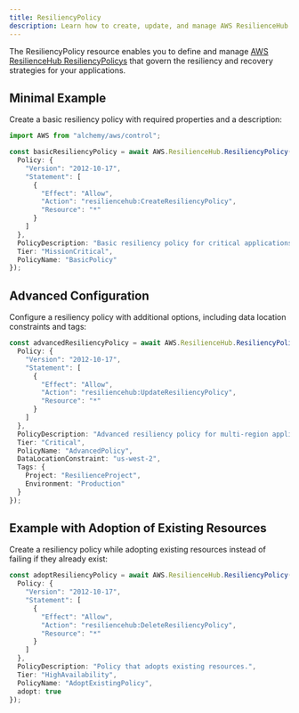 ```yaml
---
title: ResiliencyPolicy
description: Learn how to create, update, and manage AWS ResilienceHub ResiliencyPolicys using Alchemy Cloud Control.
---
```



The ResiliencyPolicy resource enables you to define and manage [AWS ResilienceHub ResiliencyPolicys](https://docs.aws.amazon.com/resiliencehub/latest/userguide/) that govern the resiliency and recovery strategies for your applications.

## Minimal Example

Create a basic resiliency policy with required properties and a description:

```ts
import AWS from "alchemy/aws/control";

const basicResiliencyPolicy = await AWS.ResilienceHub.ResiliencyPolicy("basicResiliencyPolicy", {
  Policy: {
    "Version": "2012-10-17",
    "Statement": [
      {
        "Effect": "Allow",
        "Action": "resiliencehub:CreateResiliencyPolicy",
        "Resource": "*"
      }
    ]
  },
  PolicyDescription: "Basic resiliency policy for critical applications.",
  Tier: "MissionCritical",
  PolicyName: "BasicPolicy"
});
```

## Advanced Configuration

Configure a resiliency policy with additional options, including data location constraints and tags:

```ts
const advancedResiliencyPolicy = await AWS.ResilienceHub.ResiliencyPolicy("advancedResiliencyPolicy", {
  Policy: {
    "Version": "2012-10-17",
    "Statement": [
      {
        "Effect": "Allow",
        "Action": "resiliencehub:UpdateResiliencyPolicy",
        "Resource": "*"
      }
    ]
  },
  PolicyDescription: "Advanced resiliency policy for multi-region applications.",
  Tier: "Critical",
  PolicyName: "AdvancedPolicy",
  DataLocationConstraint: "us-west-2",
  Tags: {
    Project: "ResilienceProject",
    Environment: "Production"
  }
});
```

## Example with Adoption of Existing Resources

Create a resiliency policy while adopting existing resources instead of failing if they already exist:

```ts
const adoptResiliencyPolicy = await AWS.ResilienceHub.ResiliencyPolicy("adoptResiliencyPolicy", {
  Policy: {
    "Version": "2012-10-17",
    "Statement": [
      {
        "Effect": "Allow",
        "Action": "resiliencehub:DeleteResiliencyPolicy",
        "Resource": "*"
      }
    ]
  },
  PolicyDescription: "Policy that adopts existing resources.",
  Tier: "HighAvailability",
  PolicyName: "AdoptExistingPolicy",
  adopt: true
});
```
